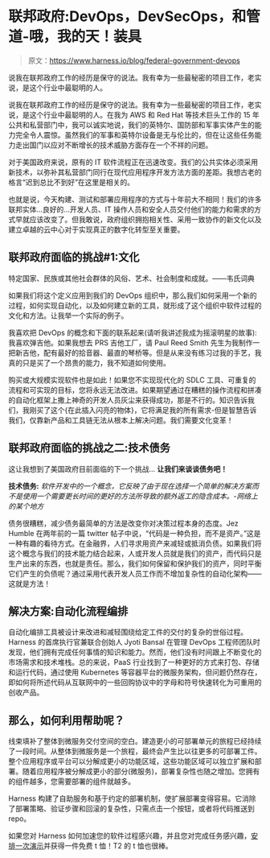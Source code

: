 # 联邦政府:DevOps，DevSecOps，和管道-哦，我的天！装具

> 原文：<https://www.harness.io/blog/federal-government-devops>

说我在联邦政府工作的经历是保守的说法。我有幸为一些最秘密的项目工作，老实说，是这个行业中最聪明的人。

说我在联邦政府工作的经历是保守的说法。我有幸为一些最秘密的项目工作，老实说，是这个行业中最聪明的人。在我为 AWS 和 Red Hat 等技术巨头工作的 15 年公共和私营部门中，我可以诚实地说，我们的英特尔、国防部和军事实体产生的能力完全令人震惊。虽然我们的军事和英特尔设备是无与伦比的，但在让这些任务能力走出国门以应对不断增长的技术威胁方面存在一个不祥的问题。

对于美国政府来说，原有的 IT 软件流程正在迅速改变。我们的公共实体必须采用新技术，以弥补其私营部门同行在现代应用程序开发方法方面的差距。我想古老的格言“迟到总比不到好”在这里是相关的。

也就是说，今天构建、测试和部署应用程序的方式与十年前大不相同！我们的许多联邦实体...良好的...开发人员、IT 操作人员和安全人员交付他们的能力和需求的方式早就应该改变了。但我敢说，政府组织拥抱相关性、采用一致协作的新文化以及建立卓越的云中心对于实现真正的数字化转型至关重要。

## 联邦政府面临的挑战#1:文化

特定国家、民族或其他社会群体的风俗、艺术、社会制度和成就。——韦氏词典

如果我们将这个定义应用到我们的 DevOps 组织中，那么我们如何采用一个新的过程，如何实现自动化，以及如何建立新的工具，就形成了这个组织中软件过程的文化和方法。让我举一个实际的例子。

我喜欢把 DevOps 的概念和下面的联系起来(请听我讲述我成为摇滚明星的故事):我喜欢弹吉他。如果我想去 PRS 吉他工厂，请 Paul Reed Smith 先生为我制作一把新吉他，配有最好的拾音器、最直的琴桥等。但是从来没有练习过我的手艺，我真的只是买了一个昂贵的能力，我不知道如何使用。

购买或大规模实现软件也是如此！如果您不实现现代化的 SDLC 工具、可重复的流程和可实现的目标，您将永远无法改进。如果期望通过在糟糕的操作流程和拼凑的自动化框架上撒上神奇的开发人员灰尘来获得成功，那是不行的。知识告诉我们，我刚买了这个{在此插入闪亮的物体}，它将满足我的所有需求-但是智慧告诉我们，仅靠新产品和工具链无法从根本上解决问题。我们需要文化变革！

## 联邦政府面临的挑战之二:技术债务

这让我想到了美国政府目前面临的下一个挑战… **让我们来谈谈债务吧！**

**技术债务:** *软件开发中的一个概念，它反映了由于现在选择一个简单的解决方案而不是使用一个需要更长时间的更好的方法所导致的额外返工的隐含成本。-网络上的某个地方*

债务很糟糕，减少债务最简单的方法是改变你对决策过程本身的态度。Jez Humble 在两年前的一篇 twitter 帖子中说，“代码是一种负担，而不是资产。”这是一种有趣的看待方式。在金融界，人们寻求用资产来减轻或抵消负债。如果我们将这个概念与我们的技术能力结合起来，人或开发人员就是我们的资产，而代码只是生产出来的东西，也就是责任。那么，我们如何保留和保护我们的资产，同时平衡它们产生的负债呢？通过采用代表开发人员工作而不增加复杂性的自动化架构——这就是方法！

## 解决方案:自动化流程编排

自动化编排工具被设计来改进和减轻围绕给定工件的交付的复杂的世俗过程。Harness 的首席执行官兼联合创始人 Jyoti Bansal 在管理 DevOps 工程师团队时发现，他们拥有完成任何事情的知识和能力。然而，他们没有时间跟上不断变化的市场需求和技术堆栈。总的来说，PaaS 行业找到了一种更好的方式来打包、存储和运行代码，通过使用 Kubernetes 等容器平台的微服务架构，但问题仍然存在，即如何将所述代码从互联网中的一些回购协议中的字母和符号快速转化为可重用的创收产品。

## 那么，如何利用帮助呢？

线束填补了整体到微服务交付空间的空白。建造更小的可部署单元的旅程已经持续了一段时间。从整体到微服务是一个旅程，最终会产生比以往更多的可部署工件。整个应用程序或平台可以分解成更小的功能区域，这些功能区域可以独立扩展和部署。随着应用程序被分解成更小的部分(微服务)，部署复杂性也随之增加。您拥有的组件越多，您需要部署的组件就越多。

Harness 构建了自助服务和基于约定的部署机制，使扩展部署变得容易。它消除了部署策略、验证步骤和回滚的复杂性，只需点击一个按钮，或者将代码推送到 repo。

如果您对 Harness 如何加速您的软件过程感兴趣，并且您对完成任务感兴趣，[安排一次演示](https://harness.io/demo)并获得一件免费 t 恤！T2 的 t 恤也很棒。